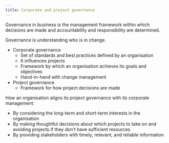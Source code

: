 ```yaml
---
title: Corporate and project governance
---
```

Governance in business is the management framework within which decisions are made and accountability and responsibility are determined.

Governance is understanding who is in change.

- Corporate governance
    - Set of standards and best practices defined by an organisation
    - It influences projects
    - Framework by which an organisation achieves its goals and objectives
    - Hand-in-hand with change management
- Project governance
    - Framework for how project decisions are made

How an organisation aligns its project governance with its corporate management:
- By considering the long-term and short-term interests in the organisation
- By making thoughtful decisions about which projects to take on and avoiding projects if they don’t have sufficient resources
- By providing stakeholders with timely, relevant, and reliable information